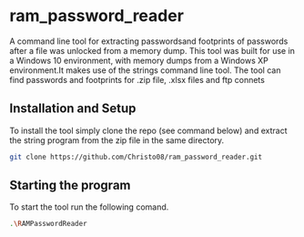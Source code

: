 # ram_password_reader
A command line tool for extracting passwordsand footprints of passwords after a file was unlocked from a memory dump. This tool was built for use in a Windows 10 environment, with memory dumps from a Windows XP environment.It makes use of the strings command line tool. The tool can find passwords and footprints for .zip file, .xlsx files and ftp connets

## Installation and Setup
To install the tool simply clone the repo (see command below) and extract the string program from the zip file in the same directory. 
```bash
git clone https://github.com/Christo08/ram_password_reader.git
```

## Starting the program
To start the tool run the following comand.
```bash
.\RAMPasswordReader
```
